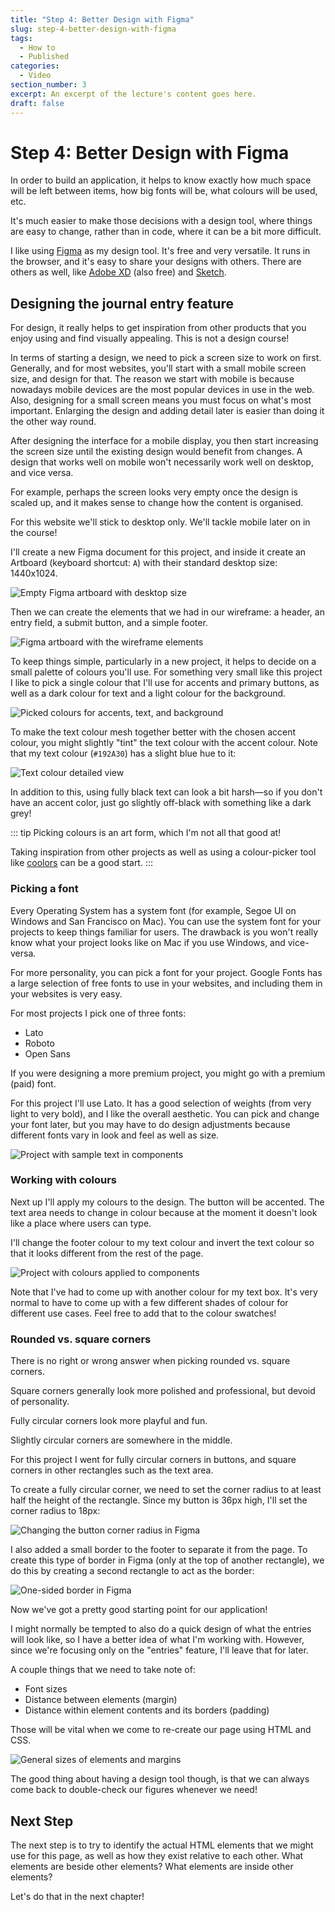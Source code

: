 ```yaml
---
title: "Step 4: Better Design with Figma"
slug: step-4-better-design-with-figma
tags:
  - How to
  - Published
categories:
  - Video
section_number: 3
excerpt: An excerpt of the lecture's content goes here.
draft: false
---
```


# Step 4: Better Design with Figma

In order to build an application, it helps to know exactly how much space will be left between items, how big fonts will be, what colours will be used, etc.

It's much easier to make those decisions with a design tool, where things are easy to change, rather than in code, where it can be a bit more difficult.

I like using [Figma](https://figma.com) as my design tool. It's free and very versatile. It runs in the browser, and it's easy to share your designs with others. There are others as well, like [Adobe XD](https://www.adobe.com/uk/products/xd.html) (also free) and [Sketch](https://www.sketch.com/).

## Designing the journal entry feature

For design, it really helps to get inspiration from other products that you enjoy using and find visually appealing. This is not a design course!

In terms of starting a design, we need to pick a screen size to work on first. Generally, and for most websites, you'll start with a small mobile screen size, and design for that. The reason we start with mobile is because nowadays mobile devices are the most popular devices in use in the web. Also, designing for a small screen means you must focus on what's most important. Enlarging the design and adding detail later is easier than doing it the other way round.

After designing the interface for a mobile display, you then start increasing the screen size until the existing design would benefit from changes. A design that works well on mobile won't necessarily work well on desktop, and vice versa.

For example, perhaps the screen looks very empty once the design is scaled up, and it makes sense to change how the content is organised.

For this website we'll stick to desktop only. We'll tackle mobile later on in the course!

I'll create a new Figma document for this project, and inside it create an Artboard (keyboard shortcut: `A`) with their standard desktop size: 1440x1024.

![Empty Figma artboard with desktop size](./assets/figma-artboard-empty.png)

Then we can create the elements that we had in our wireframe: a header, an entry field, a submit button, and a simple footer.

![Figma artboard with the wireframe elements](./assets/figma-artboard-wireframe-elements.png)

To keep things simple, particularly in a new project, it helps to decide on a small palette of colours you'll use. For something very small like this project I like to pick a single colour that I'll use for accents and primary buttons, as well as a dark colour for text and a light colour for the background.

![Picked colours for accents, text, and background](./assets/project-colour-swatches.png)

To make the text colour mesh together better with the chosen accent colour, you might slightly "tint" the text colour with the accent colour. Note that my text colour (`#192A30`) has a slight blue hue to it:

![Text colour detailed view](./assets/text-colour-detail-view.png)

In addition to this, using fully black text can look a bit harsh&mdash;so if you don't have an accent color, just go slightly off-black with something like a dark grey!

::: tip
Picking colours is an art form, which I'm not all that good at!

Taking inspiration from other projects as well as using a colour-picker tool like [coolors](https://coolors.co/) can be a good start.
:::

### Picking a font

Every Operating System has a system font (for example, Segoe UI on Windows and San Francisco on Mac). You can use the system font for your projects to keep things familiar for users. The drawback is you won't really know what your project looks like on Mac if you use Windows, and vice-versa.

For more personality, you can pick a font for your project. Google Fonts has a large selection of free fonts to use in your websites, and including them in your websites is very easy.

For most projects I pick one of three fonts:

- Lato
- Roboto
- Open Sans

If you were designing a more premium project, you might go with a premium (paid) font.

For this project I'll use Lato. It has a good selection of weights (from very light to very bold), and I like the overall aesthetic. You can pick and change your font later, but you may have to do design adjustments because different fonts vary in look and feel as well as size.

![Project with sample text in components](./assets/figma-project-with-some-text.png)

### Working with colours

Next up I'll apply my colours to the design. The button will be accented. The text area needs to change in colour because at the moment it doesn't look like a place where users can type.

I'll change the footer colour to my text colour and invert the text colour so that it looks different from the rest of the page.

![Project with colours applied to components](./assets/figma-project-with-colours.png)

Note that I've had to come up with another colour for my text box. It's very normal to have to come up with a few different shades of colour for different use cases. Feel free to add that to the colour swatches!

### Rounded vs. square corners

There is no right or wrong answer when picking rounded vs. square corners.

Square corners generally look more polished and professional, but devoid of personality.

Fully circular corners look more playful and fun.

Slightly circular corners are somewhere in the middle.

For this project I went for fully circular corners in buttons, and square corners in other rectangles such as the text area.

To create a fully circular corner, we need to set the corner radius to at least half the height of the rectangle. Since my button is 36px high, I'll set the corner radius to 18px:

![Changing the button corner radius in Figma](./assets/figma-button-radius.png)

I also added a small border to the footer to separate it from the page. To create this type of border in Figma (only at the top of another rectangle), we do this by creating a second rectangle to act as the border:

![One-sided border in Figma](./assets/figma-one-side-border.png)

Now we've got a pretty good starting point for our application!

I might normally be tempted to also do a quick design of what the entries will look like, so I have a better idea of what I'm working with. However, since we're focusing only on the "entries" feature, I'll leave that for later.

A couple things that we need to take note of:

- Font sizes
- Distance between elements (margin)
- Distance within element contents and its borders (padding)

Those will be vital when we come to re-create our page using HTML and CSS.

![General sizes of elements and margins](./assets/figma-general-sizes.png)

The good thing about having a design tool though, is that we can always come back to double-check our figures whenever we need!

## Next Step

The next step is to try to identify the actual HTML elements that we might use for this page, as well as how they exist relative to each other. What elements are beside other elements? What elements are inside other elements?

Let's do that in the next chapter!
